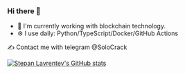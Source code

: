 ### Hi there 👋

- 🔭 I'm currently working with blockchain technology.
- ⚙️ I use daily: Python/TypeScript/Docker/GitHub Actions

✍️ Contact me with telegram @SoloCrack

[![Stepan Lavrentev's GitHub stats](https://github-readme-stats.vercel.app/api?username=stepanLav&theme=dark&show_icons=true&count_private=true&hide_title=true)](https://github.com/stepanLav/stepanLav)

<!--
**stepanLav/stepanLav** is a ✨ _special_ ✨ repository because its `README.md` (this file) appears on your GitHub profile.

Here are some ideas to get you started:

- 🔭 I’m currently working on ...
- 🌱 I’m currently learning ...
- 👯 I’m looking to collaborate on ...
- 🤔 I’m looking for help with ...
- 💬 Ask me about ...
- 📫 How to reach me: ...
- 😄 Pronouns: ...
- ⚡ Fun fact: ...
-->
